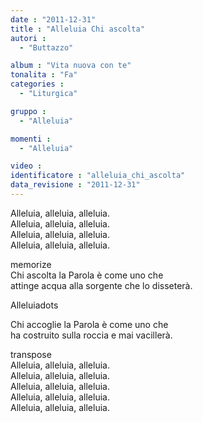 ```yaml
---
date : "2011-12-31"
title : "Alleluia Chi ascolta"
autori : 
  - "Buttazzo"

album : "Vita nuova con te"
tonalita : "Fa"
categories : 
  - "Liturgica"

gruppo : 
  - "Alleluia"

momenti : 
  - "Alleluia"

video : 
identificatore : "alleluia_chi_ascolta"
data_revisione : "2011-12-31"
---
```

  
  
  
  
  
  
  
  
  
Alleluia, alleluia, alleluia.  
Alleluia, alleluia, alleluia.  
Alleluia, alleluia, alleluia.  
Alleluia, alleluia, alleluia.  
  
  
memorize  
Chi ascolta la Parola è come uno che  
attinge acqua alla sorgente che lo disseterà.  
  
  
  
Alleluiadots  
  
  
Chi accoglie la Parola è come uno che  
ha costruito sulla roccia e mai vacillerà.  
  
  
transpose  
Alleluia, alleluia, alleluia.  
Alleluia, alleluia, alleluia.  
Alleluia, alleluia, alleluia.  
Alleluia, alleluia, alleluia.  
Alleluia, alleluia,  alleluia.  
  
  
  
